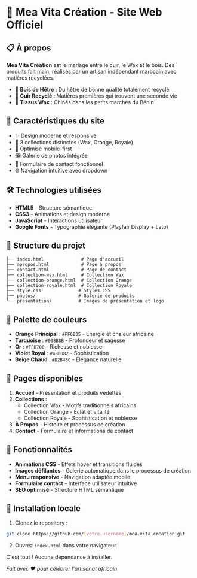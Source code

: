 # 🎨 Mea Vita Création - Site Web Officiel

## 📋 À propos

**Mea Vita Création** est le mariage entre le cuir, le Wax et le bois. Des produits fait main, réalisés par un artisan indépendant marocain avec matières recyclées.

- 🌳 **Bois de Hêtre** : Du hêtre de bonne qualité totalement recyclé
- 🔄 **Cuir Recyclé** : Matières premières qui trouvent une seconde vie
- 🎨 **Tissus Wax** : Chinés dans les petits marchés du Bénin

## 🚀 Caractéristiques du site

- ✨ Design moderne et responsive
- 🎨 3 collections distinctes (Wax, Orange, Royale)
- 📱 Optimisé mobile-first
- 🖼️ Galerie de photos intégrée
- 📧 Formulaire de contact fonctionnel
- 🌐 Navigation intuitive avec dropdown

## 🛠️ Technologies utilisées

- **HTML5** - Structure sémantique
- **CSS3** - Animations et design moderne
- **JavaScript** - Interactions utilisateur
- **Google Fonts** - Typographie élégante (Playfair Display + Lato)

## 📁 Structure du projet

```
├── index.html              # Page d'accueil
├── apropos.html            # Page à propos
├── contact.html            # Page de contact
├── collection-wax.html     # Collection Wax
├── collection-orange.html  # Collection Orange
├── collection-royale.html  # Collection Royale
├── style.css              # Styles CSS
├── photos/                # Galerie de produits
└── presentation/          # Images de présentation et logo
```

## 🎨 Palette de couleurs

- **Orange Principal** : `#FF6B35` - Énergie et chaleur africaine
- **Turquoise** : `#008B8B` - Profondeur et sagesse
- **Or** : `#FFD700` - Richesse et noblesse
- **Violet Royal** : `#4B0082` - Sophistication
- **Beige Chaud** : `#D2B48C` - Élégance naturelle

## 📱 Pages disponibles

1. **Accueil** - Présentation et produits vedettes
2. **Collections** :
   - Collection Wax - Motifs traditionnels africains
   - Collection Orange - Éclat et vitalité
   - Collection Royale - Sophistication et noblesse
3. **À Propos** - Histoire et processus de création
4. **Contact** - Formulaire et informations de contact

## 🌟 Fonctionnalités

- **Animations CSS** - Effets hover et transitions fluides
- **Images défilantes** - Galerie automatique dans le processus de création
- **Menu responsive** - Navigation adaptée mobile
- **Formulaire contact** - Interface utilisateur intuitive
- **SEO optimisé** - Structure HTML sémantique

## 🚀 Installation locale

1. Clonez le repository :
```bash
git clone https://github.com/[votre-username]/mea-vita-creation.git
```

2. Ouvrez `index.html` dans votre navigateur

C'est tout ! Aucune dépendance à installer.



*Fait avec ❤️ pour célébrer l'artisanat africain*
